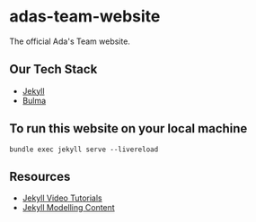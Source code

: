# adas-team-website
The official Ada's Team website.

## Our Tech Stack
- [Jekyll](https://jekyllrb.com/docs/)
- [Bulma](https://bulma.io/documentation/)

## To run this website on your local machine
`bundle exec jekyll serve --livereload`

## Resources 
- [Jekyll Video Tutorials](https://www.youtube.com/watch?v=eAWJ86O51lo&list=PLygcmZoi1k1BbL2G0xc0pHJQTT1VtIo4f&ab_channel=ZacharyRNewton)
- [Jekyll Modelling Content](https://www.smashingmagazine.com/2016/02/content-modeling-with-jekyll/)

